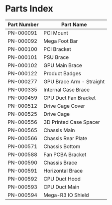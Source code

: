 # Parts Index

| Part Number | Part Name                 |
|-------------|---------------------------|
| PN-000091   | PCI Mount                 |
| PN-000092   | Mega Foot Bar             |
| PN-000100   | PCI Bracket               |
| PN-000101   | PSU Brace                 |
| PN-000102   | GPU Main Brace            |
| PN-000122   | Product Badges            |
| PN-000277   | GPU Brace Arm - Straight  |
| PN-000335   | Internal Case Brace       |
| PN-000459   | CPU Duct Fan Bracket      |
| PN-000512   | Drive Cage Cover          |
| PN-000525   | Drive Cage                |
| PN-000556   | 3D Printed Case Spacer    |
| PN-000565   | Chassis Main              |
| PN-000566   | Chassis Rear Plate        |
| PN-000571   | Chassis Bottom            |
| PN-000588   | Fan PCBA Bracket          |
| PN-000590   | Chassis Brace             |
| PN-000591   | Horizontal Brace          |
| PN-000592   | CPU Duct Hood             |
| PN-000593   | CPU Duct Main             |
| PN-000594   | Mega-R3 IO Shield         |
